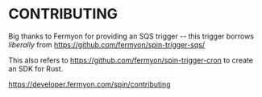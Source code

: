 # CONTRIBUTING

Big thanks to Fermyon for providing an SQS trigger -- this trigger borrows *liberally* from <https://github.com/fermyon/spin-trigger-sqs/>

This also refers to <https://github.com/fermyon/spin-trigger-cron> to create an SDK for Rust.

<https://developer.fermyon.com/spin/contributing>
